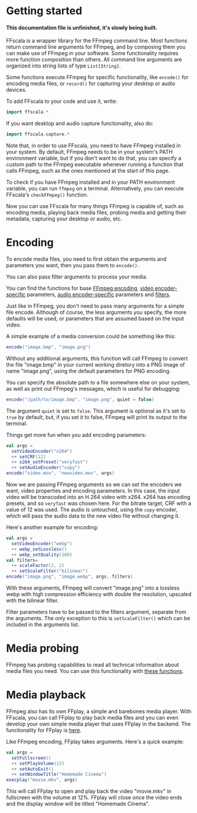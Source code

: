 # Getting started

#### This documentation file is unfinished, it's slowly being built.

FFscala is a wrapper library for the FFmpeg command line. Most functions return command line arguments for FFmpeg, and by composing them you can make use of FFmpeg in your software. Some functionality requires more function composition than others. All command line arguments are organized into string lists of type ```List[String]```.

Some functions execute FFmpeg for specific functionality, like ```encode()``` for encoding media files, or ```record()``` for capturing your desktop or audio devices.

To add FFscala to your code and use it, write:

```scala
import ffscala.*
```

If you want desktop and audio capture functionality, also do:

```scala
import ffscala.capture.*
```
Note that, in order to use FFscala, you need to have FFmpeg installed in your system. By default, FFmpeg needs to be in your system's PATH environment variable, but if you don't want to do that, you can specify a custom path to the FFmpeg executable whenever running a function that calls FFmpeg, such as the ones mentioned at the start of this page.

To check if you have FFmpeg installed and in your PATH environment variable, you can run ```ffmpeg``` on a terminal. Alternatively, you can execute FFscala's ```checkFFmpeg()``` function.

Now you can use FFscala for many things FFmpeg is capable of, such as encoding media, playing back media files, probing media and getting their metadata, capturing your desktop or audio, etc.

# Encoding

To encode media files, you need to first obtain the arguments and parameters you want, then you pass them to ```encode()```.

You can also pass filter arguments to process your media.

You can find the functions for base [FFmpeg encoding](ffmpeg.md), [video encoder-specific](video.md) parameters, [audio encoder-specific](audio.md) parameters and [filters](filters.md).

Just like in FFmpeg, you don't need to pass many arguments for a simple file encode. Although of course, the less arguments you specify, the more defaults will be used, or parameters that are assumed based on the input video.

A simple example of a media conversion could be something like this:

```scala
encode("image.bmp", "image.png")
```

Without any additional arguments, this function will call FFmpeg to convert the file "image.bmp" in your current working diretory into a PNG image of name "image.png", using the default parameters for PNG encoding.

You can specify the absolute path to a file somewhere else on your system, as well as print out FFmpeg's messages, which is useful for debugging:

```scala
encode("/path/to/image.bmp", "image.png", quiet = false)
```
The argument ```quiet``` is set to ```false```. This argument is optional as it's set to ```true``` by default, but, if you set it to false, FFmpeg will print its output to the terminal.

Things get more fun when you add encoding parameters:

```scala
val args =
  setVideoEncoder("x264")
  ++ setCRF(12)
  ++ x264_setPreset("veryfast")
  ++ setAudioEncoder("copy")
encode("video.mov", "newvideo.mov", args)
```

Now we are passing FFmpeg arguments so we can set the encoders we want, video properties and encoding parameters. In this case, the input video will be transcoded into an H.264 video with x264. x264 has encoding presets, and so ```veryfast``` was chosen here. For the bitrate target, CRF with a value of 12 was used. The audio is untouched, using the ```copy``` encoder, which will pass the audio data to the new video file without changing it.

Here's another example for encoding:

```scala
val args =
  setVideoEncoder("webp")
  ++ webp_setLossless()
  ++ webp_setQuality(100)
val filters=
  ++ scaleFactor(2, 2)
  ++ setScaleFilter("bilinear")
encode("image.png", "image.webp", args, filters)
```
With these arguments, FFmpeg will convert "image.png" into a lossless webp with high compression efficiency with double the resolution, upscaled with the bilinear filter.

Filter parameters have to be passed to the filters argument, separate from the arguments. The only exception to this is ```setScaleFilter()``` which can be included in the arguments list.


# Media probing

FFmpeg has probing capabilities to read all technical information about media files you need. You can use this functionality with [these functions](ffprobe.md).

# Media playback

FFmpeg also has its own FFplay, a simple and barebones media player. With FFscala, you can call FFplay to play back media files and you can even develop your own simple media player that uses FFplay in the backend. The functionality for FFplay is [here](ffplay.md).

Like FFmpeg encoding, FFplay takes arguments. Here's a quick example:

```scala
val args =
  setFullscreen()
  ++ setPlayVolume(12)
  ++ setAutoExit()
  ++ setWindowTitle("Homemade Cinema")
execplay("movie.mkv", args)
```

This will call FFplay to open and play back the video "movie.mkv" in fullscreen with the volume at 12%. FFplay will close once the video ends and the display window will be titled "Homemade Cinema".
